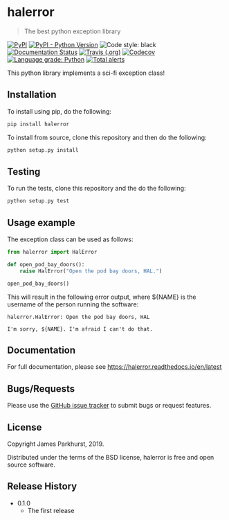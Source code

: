 # halerror
> The best python exception library

[![PyPI](https://img.shields.io/pypi/v/halerror.svg)](https://pypi.org/project/halerror/)
[![PyPI - Python Version](https://img.shields.io/pypi/pyversions/halerror.svg)](https://pypi.org/project/halerror/)
![Code style: black](https://img.shields.io/badge/code%20style-black-000000.svg)
[![Documentation Status](https://readthedocs.org/projects/halerror/badge/?version=latest)](https://halerror.readthedocs.io/en/latest/)
[![Travis (.org)](https://img.shields.io/travis/jmp1985/halerror.svg)](https://travis-ci.org/jmp1985/halerror)
[![Codecov](https://img.shields.io/codecov/c/github/jmp1985/halerror.svg)](https://codecov.io/gh/jmp1985/halerror)
[![Language grade: Python](https://img.shields.io/lgtm/grade/python/g/jmp1985/halerror.svg?logo=lgtm&logoWidth=18)](https://lgtm.com/projects/g/jmp1985/halerror/context:python)
[![Total alerts](https://img.shields.io/lgtm/alerts/g/jmp1985/halerror.svg?logo=lgtm&logoWidth=18)](https://lgtm.com/projects/g/jmp1985/halerror/alerts/)

This python library implements a sci-fi exception class!

## Installation

To install using pip, do the following:

```sh
pip install halerror
```

To install from source, clone this repository and then do the following:

```sh
python setup.py install
```

## Testing

To run the tests, clone this repository and the do the following:

```sh
python setup.py test
```

## Usage example

The exception class can be used as follows:

```python
from halerror import HalError

def open_pod_bay_doors():
    raise HalError("Open the pod bay doors, HAL.")

open_pod_bay_doors()
```

This will result in the following error output, where ${NAME} is the username of the person running the software:

```
halerror.HalError: Open the pod bay doors, HAL

I'm sorry, ${NAME}. I'm afraid I can't do that.
```

## Documentation

For full documentation, please see https://halerror.readthedocs.io/en/latest

## Bugs/Requests

Please use the [GitHub issue tracker](https://github.com/jmp1985/halerror/issues) to submit bugs or request features.

## License

Copyright James Parkhurst, 2019.

Distributed under the terms of the BSD license, halerror is free and open source software.

## Release History

* 0.1.0
  * The first release


